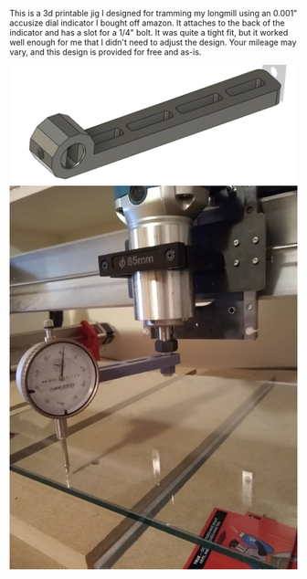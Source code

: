 This is a 3d printable jig I designed for tramming my longmill using an 0.001" accusize dial indicator I bought off amazon. It attaches to the back of the indicator and has a slot for a 1/4" bolt. It was quite a tight fit, but it worked well enough for me that I didn't need to adjust the design. Your mileage may vary, and this design is provided for free and as-is.

![A picture of the model](img/TramJigModel.png)
![A picture of the setup](img/TramJig.png)